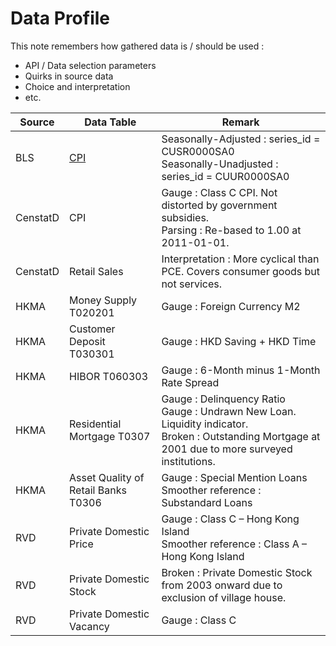 # Data Profile

This note remembers how gathered data is / should be used : 

- API / Data selection parameters
- Quirks in source data
- Choice and interpretation
- etc.

Source | Data Table | Remark
--- | --- | ---
BLS | [CPI](http://download.bls.gov/pub/time.series/cu/cu.data.1.AllItems) | Seasonally-Adjusted : series_id = CUSR0000SA0 <br> Seasonally-Unadjusted : series_id = CUUR0000SA0
CenstatD | CPI | Gauge : Class C CPI. Not distorted by government subsidies. <br> Parsing : Re-based to 1.00 at 2011-01-01.
CenstatD | Retail Sales | Interpretation : More cyclical than PCE. Covers consumer goods but not services. 
HKMA | Money Supply T020201 | Gauge : Foreign Currency M2
HKMA | Customer Deposit T030301 | Gauge : HKD Saving + HKD Time
HKMA | HIBOR T060303 | Gauge : 6-Month minus 1-Month Rate Spread
HKMA | Residential Mortgage T0307 | Gauge : Delinquency Ratio <br> Gauge : Undrawn New Loan. Liquidity indicator. <br> Broken : Outstanding Mortgage at 2001 due to more surveyed institutions.
HKMA | Asset Quality of Retail Banks T0306 | Gauge : Special Mention Loans <br> Smoother reference : Substandard Loans
RVD | Private Domestic Price | Gauge : Class C – Hong Kong Island <br> Smoother reference : Class A – Hong Kong Island
RVD | Private Domestic Stock | Broken : Private Domestic Stock from 2003 onward due to exclusion of village house.
RVD | Private Domestic Vacancy | Gauge : Class C
